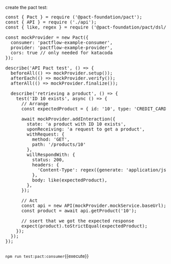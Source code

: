 create the pact test:

<pre class="file" data-filename="api.consumer.pact.js" data-target="replace">
const { Pact } = require ('@pact-foundation/pact');
const { API } = require ('./api');
const { like, regex } = require ('@pact-foundation/pact/dsl/matchers');

const mockProvider = new Pact({
  consumer: 'pactflow-example-consumer',
  provider: 'pactflow-example-provider',
  cors: true // only needed for katacoda
});

describe('API Pact test', () => {
  beforeAll(() => mockProvider.setup());
  afterEach(() => mockProvider.verify());
  afterAll(() => mockProvider.finalize());

  describe('retrieving a product', () => {
    test('ID 10 exists', async () => {
      // Arrange
      const expectedProduct = { id: '10', type: 'CREDIT_CARD', name: '28 Degrees' }

      await mockProvider.addInteraction({
        state: 'a product with ID 10 exists',
        uponReceiving: 'a request to get a product',
        withRequest: {
          method: 'GET',
          path: '/products/10'
        },
        willRespondWith: {
          status: 200,
          headers: {
            'Content-Type': regex({generate: 'application/json; charset=utf-8', matcher: '^application\/json'}),
          },
          body: like(expectedProduct),
        },
      });

      // Act
      const api = new API(mockProvider.mockService.baseUrl);
      const product = await api.getProduct('10');

      // ssert that we got the expected response
      expect(product).toStrictEqual(expectedProduct);
    });
  });
});

</pre>

`npm run test:pact:consumer`{{execute}}